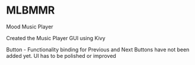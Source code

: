 # MLBMMR
Mood Music Player



Created the Music Player GUI using Kivy

Button - Functionality binding for Previous and Next Buttons have not been added yet.
UI has to be polished or improved
